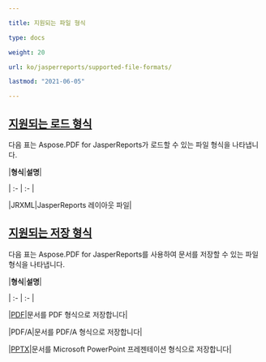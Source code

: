```yaml
---

title: 지원되는 파일 형식

type: docs

weight: 20

url: ko/jasperreports/supported-file-formats/

lastmod: "2021-06-05"

---
```




## <ins>**지원되는 로드 형식**

다음 표는 Aspose.PDF for JasperReports가 로드할 수 있는 파일 형식을 나타냅니다.



|**형식**|**설명**|

| :- | :- |

|JRXML|JasperReports 레이아웃 파일|

## <ins>**지원되는 저장 형식**

다음 표는 Aspose.PDF for JasperReports를 사용하여 문서를 저장할 수 있는 파일 형식을 나타냅니다.



|**형식**|**설명**|

| :- | :- |

|[PDF](https://docs.fileformat.com/view/pdf/)|문서를 PDF 형식으로 저장합니다|

|PDF/A|문서를 PDF/A 형식으로 저장합니다|

|[PPTX](https://docs.fileformat.com/presentation/pptx/)|문서를 Microsoft PowerPoint 프레젠테이션 형식으로 저장합니다|